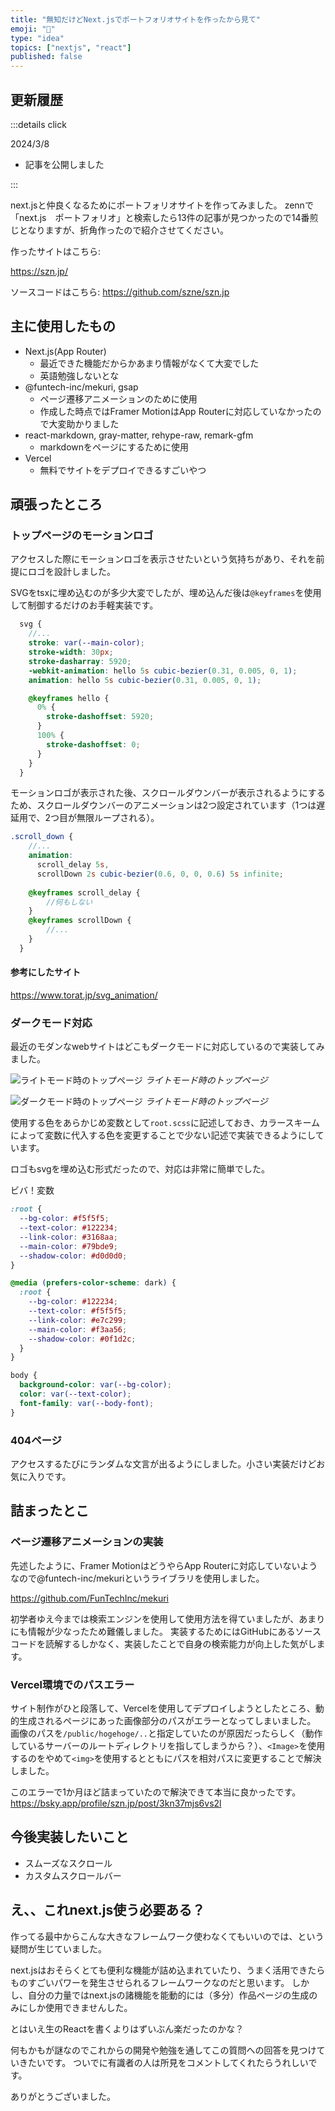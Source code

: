 ```yaml
---
title: "無知だけどNext.jsでポートフォリオサイトを作ったから見て"
emoji: "🎉"
type: "idea"
topics: ["nextjs", "react"]
published: false
---
```


## 更新履歴

:::details click

2024/3/8
- 記事を公開しました

:::

next.jsと仲良くなるためにポートフォリオサイトを作ってみました。
zennで「next.js　ポートフォリオ」と検索したら13件の記事が見つかったので14番煎じとなりますが、折角作ったので紹介させてください。

作ったサイトはこちら: 

https://szn.jp/

ソースコードはこちら: 
https://github.com/szne/szn.jp

## 主に使用したもの

- Next.js(App Router)
  - 最近できた機能だからかあまり情報がなくて大変でした
  - 英語勉強しないとな
- @funtech-inc/mekuri, gsap
  - ページ遷移アニメーションのために使用
  - 作成した時点ではFramer MotionはApp Routerに対応していなかったので大変助かりました
- react-markdown, gray-matter, rehype-raw, remark-gfm
  - markdownをページにするために使用
- Vercel
  - 無料でサイトをデプロイできるすごいやつ

## 頑張ったところ

### トップページのモーションロゴ

アクセスした際にモーションロゴを表示させたいという気持ちがあり、それを前提にロゴを設計しました。

SVGをtsxに埋め込むのが多少大変でしたが、埋め込んだ後は``@keyframes``を使用して制御するだけのお手軽実装です。

```scss:page.module.scss
  svg {
    //...
    stroke: var(--main-color);
    stroke-width: 30px;
    stroke-dasharray: 5920;
    -webkit-animation: hello 5s cubic-bezier(0.31, 0.005, 0, 1);
    animation: hello 5s cubic-bezier(0.31, 0.005, 0, 1);

    @keyframes hello {
      0% {
        stroke-dashoffset: 5920;
      }
      100% {
        stroke-dashoffset: 0;
      }
    }
  }
```

モーションロゴが表示された後、スクロールダウンバーが表示されるようにするため、スクロールダウンバーのアニメーションは2つ設定されています（1つは遅延用で、2つ目が無限ループされる）。

```scss:page.module.scss
.scroll_down {
    //...
    animation:
      scroll_delay 5s,
      scrollDown 2s cubic-bezier(0.6, 0, 0, 0.6) 5s infinite;
    
    @keyframes scroll_delay {
        //何もしない
    }
    @keyframes scrollDown {
        //...
    }
  }
```

#### 参考にしたサイト

https://www.torat.jp/svg_animation/

### ダークモード対応

最近のモダンなwebサイトはどこもダークモードに対応しているので実装してみました。

![ライトモード時のトップページ](/images/portfolio-with-nextjs/top.png)
*ライトモード時のトップページ*

![ダークモード時のトップページ](/images/portfolio-with-nextjs/dark.png)
*ライトモード時のトップページ*

使用する色をあらかじめ変数として``root.scss``に記述しておき、カラースキームによって変数に代入する色を変更することで少ない記述で実装できるようにしています。

ロゴもsvgを埋め込む形式だったので、対応は非常に簡単でした。

ビバ！変数

```scss:root.scss
:root {
  --bg-color: #f5f5f5;
  --text-color: #122234;
  --link-color: #3168aa;
  --main-color: #79bde9;
  --shadow-color: #d0d0d0;
}

@media (prefers-color-scheme: dark) {
  :root {
    --bg-color: #122234;
    --text-color: #f5f5f5;
    --link-color: #e7c299;
    --main-color: #f3aa56;
    --shadow-color: #0f1d2c;
  }
}
```

```scss:globals.scss
body {
  background-color: var(--bg-color);
  color: var(--text-color);
  font-family: var(--body-font);
}
```

### 404ページ

アクセスするたびにランダムな文言が出るようにしました。小さい実装だけどお気に入りです。

## 詰まったとこ

### ページ遷移アニメーションの実装

先述したように、Framer MotionはどうやらApp Routerに対応していないようなので@funtech-inc/mekuriというライブラリを使用しました。

https://github.com/FunTechInc/mekuri

初学者ゆえ今までは検索エンジンを使用して使用方法を得ていましたが、あまりにも情報が少なったため難儀しました。
実装するためにはGitHubにあるソースコードを読解するしかなく、実装したことで自身の検索能力が向上した気がします。

### Vercel環境でのパスエラー

サイト制作がひと段落して、Vercelを使用してデプロイしようとしたところ、動的生成されるページにあった画像部分のパスがエラーとなってしまいました。
画像のパスを``/public/hogehoge/..``と指定していたのが原因だったらしく（動作しているサーバーのルートディレクトリを指してしまうから？）、``<Image>``を使用するのをやめて``<img>``を使用するとともにパスを相対パスに変更することで解決しました。

このエラーで1か月ほど詰まっていたので解決できて本当に良かったです。
https://bsky.app/profile/szn.jp/post/3kn37mjs6vs2l

## 今後実装したいこと

- スムーズなスクロール
- カスタムスクロールバー

## え、、これnext.js使う必要ある？

作ってる最中からこんな大きなフレームワーク使わなくてもいいのでは、という疑問が生じていました。

next.jsはおそらくとても便利な機能が詰め込まれていたり、うまく活用できたらものすごいパワーを発生させられるフレームワークなのだと思います。
しかし、自分の力量ではnext.jsの諸機能を能動的には（多分）作品ページの生成のみにしか使用できませんした。

とはいえ生のReactを書くよりはずいぶん楽だったのかな？

何もかもが謎なのでこれからの開発や勉強を通してこの質問への回答を見つけていきたいです。
ついでに有識者の人は所見をコメントしてくれたらうれしいです。

ありがとうございました。
